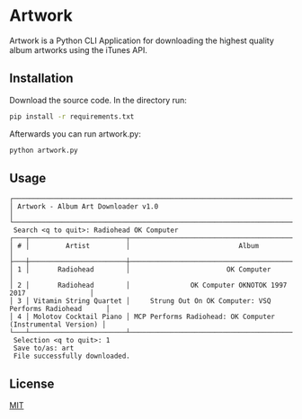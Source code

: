 # Artwork

Artwork is a Python CLI Application for downloading the highest quality album artworks using the iTunes API.

## Installation

Download the source code. In the directory run:

```bash
pip install -r requirements.txt
```
Afterwards you can run artwork.py:

```bash
python artwork.py
```

## Usage

```
┌─────────────────────────────────────────────────────────────────────────────────────────┐
│ Artwork - Album Art Downloader v1.0                                                     │
└─────────────────────────────────────────────────────────────────────────────────────────┘
 Search <q to quit>: Radiohead OK Computer
┌───┬────────────────────────┬────────────────────────────────────────────────────────────┐
│ # │         Artist         │                           Album                            │
├───┼────────────────────────┼────────────────────────────────────────────────────────────┤
│ 1 │       Radiohead        │                        OK Computer                         │
│ 2 │       Radiohead        │               OK Computer OKNOTOK 1997 2017                │
│ 3 │ Vitamin String Quartet │     Strung Out On OK Computer: VSQ Performs Radiohead      │
│ 4 │ Molotov Cocktail Piano │ MCP Performs Radiohead: OK Computer (Instrumental Version) │
└───┴────────────────────────┴────────────────────────────────────────────────────────────┘
 Selection <q to quit>: 1
 Save to/as: art
 File successfully downloaded.
```

## License

[MIT](https://choosealicense.com/licenses/mit/)
